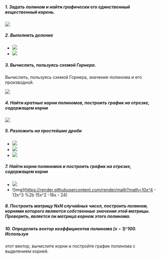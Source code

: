 ##### 1. Задать полином и найти графически его единственный вещественный корень.

<img src="https://render.githubusercontent.com/render/math?math=x^3-3.55x^2%2b5.1x-3.1">

##### 2. Выполнить деление

- <img src="https://render.githubusercontent.com/render/math?math=2x^4-3x^3%2b4x^2-5x%2b6, x^2-3x%2b1">
- <img src="https://render.githubusercontent.com/render/math?math=x^3-3x^2-x-1, 3x^2-2x%2b1">

##### 3. Вычислить, пользуясь схемой Горнера. 

Вычислить, пользуясь схемой Горнера, значение полинома и его производной.

<img src="https://render.githubusercontent.com/render/math?math=x^4-2x^3%2b6x^2-10x%2b16, x_0=4">

##### 4. Найти кратные корни полиномов, построить график на отрезке, содержащем корни

<img src="https://render.githubusercontent.com/render/math?math=x^{2n}-nx^{n%2b1}%2bnx^{n-1}-1">

##### 5. Разложить на простейшие дроби

- <img src="https://render.githubusercontent.com/render/math?math=\frac{x^2}{(x-1)(x%2b2)(x%2b3)}">
- <img src="https://render.githubusercontent.com/render/math?math=\frac{3%2bx}{(x-1)(x^2%2b1)}">
- <img src="https://render.githubusercontent.com/render/math?math=\frac{x^2}{(x^4-1)}">

##### 7. Найти корни полиномов и построить график на отрезке, содержащем корни

- <img src="https://render.githubusercontent.com/render/math?math=x^3-6x^2%2b15x-14">
- ![img](https://render.githubusercontent.com/render/math?math=10x^4 - 13x^3 %2b 15x^2 -18x - 24)

##### 8. Построить матрицу NxN случайных чисел, построить полином, корнями которого являются собственные значения этой матрицы. Проверить, является ли матрица корнем этого полинома.

##### 10. Определить вектор коэффициентов полинома (x − 1)^100. Используя
этот вектор, вычислите корни и постройте график полинома с выделением корней. 